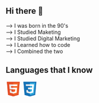 ## Hi there 👋 ##

--> I was born in the 90's <br>
--> I Studied Maketing <br>
--> I Studied Digital Marketing <br>
--> I Learned how to code <br>
--> I Combined the two <br>

## Languages that I know ##

<img width="40" height="40" align="center" src='https://raw.githubusercontent.com/devicons/devicon/master/icons/html5/html5-original.svg'>
<img width="40" height="40" align="center" src='https://raw.githubusercontent.com/devicons/devicon/master/icons/css3/css3-original.svg'>
